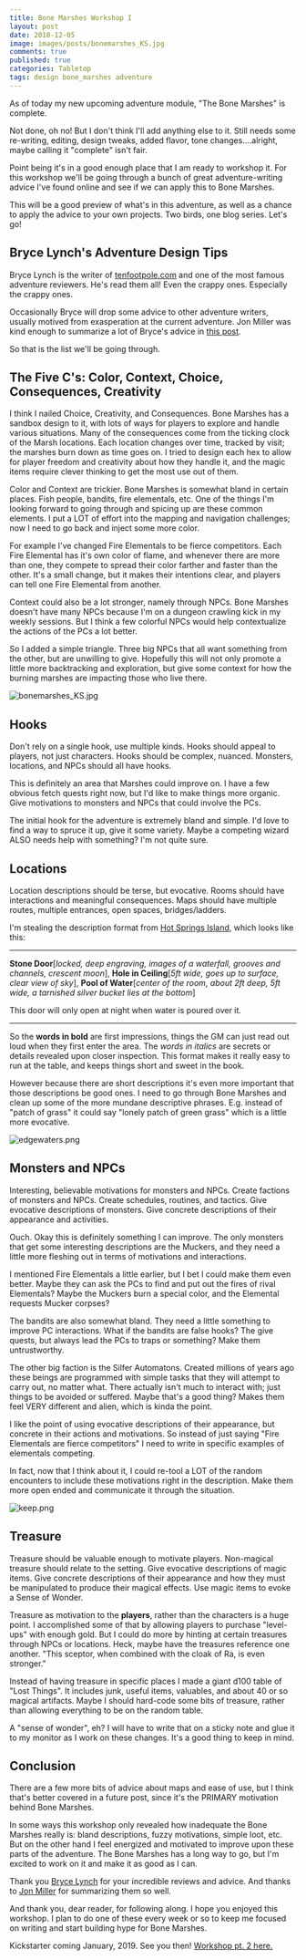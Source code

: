 ```yaml
---
title: Bone Marshes Workshop I
layout: post
date: 2018-12-05
image: images/posts/bonemarshes_KS.jpg
comments: true
published: true
categories: Tabletop
tags: design bone_marshes adventure 
---
```


As of today my new upcoming adventure module, "The Bone Marshes" is complete. 

Not done, oh no! But I don't think I'll add anything else to it. Still needs some re-writing, editing, design tweaks, added flavor, tone changes....alright, maybe calling it "complete" isn't fair.

Point being it's in a good enough place that I am ready to workshop it. For this workshop we'll be going through a bunch of great adventure-writing advice I've found online and see if we can apply this to Bone Marshes.

This will be a good preview of what's in this adventure, as well as a chance to apply the advice to your own projects. Two birds, one blog series. Let's go!

## Bryce Lynch's Adventure Design Tips

Bryce Lynch is the writer of [tenfootpole.com](http://tenfootpole.org) and one of the most famous adventure reviewers. He's read them all! Even the crappy ones. Especially the crappy ones.

Occasionally Bryce will drop some advice to other adventure writers, usually motived from exasperation at the current adventure. Jon Miller was kind enough to summarize a lot of Bryce's advice in [this post](https://into-the-dark-rpg.blogspot.com/2016/07/bryce-lynchs-adventure-design-tips.html).

So that is the list we'll be going through. 

## The Five C's: Color, Context, Choice, Consequences, Creativity

I think I nailed Choice, Creativity, and Consequences. Bone Marshes has a sandbox design to it, with lots of ways for players to explore and handle various situations. Many of the consequences come from the ticking clock of the Marsh locations. Each location changes over time, tracked by visit; the marshes burn down as time goes on. I tried to design each hex to allow for player freedom and creativity about how they handle it, and the magic items require clever thinking to get the most use out of them.

Color and Context are trickier. Bone Marshes is somewhat bland in certain places. Fish people, bandits, fire elementals, etc. One of the things I'm looking forward to going through and spicing up are these common elements. I put a LOT of effort into the mapping and navigation challenges; now I need to go back and inject some more color. 

For example I've changed Fire Elementals to be fierce competitors. Each Fire Elemental has it's own color of flame, and whenever there are more than one, they compete to spread their color farther and faster than the other. It's a small change, but it makes their intentions clear, and players can tell one Fire Elemental from another.

Context could also be a lot stronger, namely through NPCs. Bone Marshes doesn't have many NPCs because I'm on a dungeon crawling kick in my weekly sessions. But I think a few colorful NPCs would help contextualize the actions of the PCs a lot better.

So I added a simple triangle. Three big NPCs that all want something from the other, but are unwilling to give. Hopefully this will not only promote a little more backtracking and exploration, but give some context for how the burning marshes are impacting those who live there.

![bonemarshes_KS.jpg](/images/posts/bonemarshes_KS.jpg)

## Hooks 

Don't rely on a single hook, use multiple kinds. Hooks should appeal to players, not just characters. Hooks should be complex, nuanced. Monsters, locations, and NPCs should all have hooks.

This is definitely an area that Marshes could improve on. I have a few obvious fetch quests right now, but I'd like to make things more organic. Give motivations to monsters and NPCs that could involve the PCs. 

The initial hook for the adventure is extremely bland and simple. I'd love to find a way to spruce it up, give it some variety. Maybe a competing wizard ALSO needs help with something? I'm not quite sure. 

## Locations 

Location descriptions should be terse, but evocative. Rooms should have interactions and meaningful consequences. Maps should have multiple routes, multiple entrances, open spaces, bridges/ladders.

I'm stealing the description format from [Hot Springs Island](/david/2017/10/HotSpringsIsland), which looks like this:

<hr>

**Stone Door**[*locked, deep engraving, images of a waterfall, grooves and channels, crescent moon*], **Hole in Ceiling**[*5ft wide, goes up to surface, clear view of sky*], **Pool of Water**[*center of the room, about 2ft deep, 5ft wide, a tarnished silver bucket lies at the bottom*]

This door will only open at night when water is poured over it.

<hr>

So the **words in bold** are first impressions, things the GM can just read out loud when they first enter the area. The *words in italics* are secrets or details revealed upon closer inspection. This format makes it really easy to run at the table, and keeps things short and sweet in the book.

However because there are short descriptions it's even more important that those descriptions be good ones. I need to go through Bone Marshes and clean up some of the more mundane descriptive phrases. E.g. instead of "patch of grass" it could say "lonely patch of green grass" which is a little more evocative. 

![edgewaters.png](/images/posts/edgewaters.png)

## Monsters and NPCs

Interesting, believable motivations for monsters and NPCs. Create factions of monsters and NPCs. Create schedules, routines, and tactics. Give evocative descriptions of monsters. Give concrete descriptions of their appearance and activities.

Ouch. Okay this is definitely something I can improve. The only monsters that get some interesting descriptions are the Muckers, and they need a little more fleshing out in terms of motivations and interactions.

I mentioned Fire Elementals a little earlier, but I bet I could make them even better. Maybe they can ask the PCs to find and put out the fires of rival Elementals? Maybe the Muckers burn a special color, and the Elemental requests Mucker corpses?

The bandits are also somewhat bland. They need a little something to improve PC interactions. What if the bandits are false hooks? The give quests, but always lead the PCs to traps or something? Make them untrustworthy.

The other big faction is the Silfer Automatons. Created millions of years ago these beings are programmed with simple tasks that they will attempt to carry out, no matter what. There actually isn't much to interact with; just things to be avoided or suffered. Maybe that's a good thing? Makes them feel VERY different and alien, which is kinda the point. 

I like the point of using evocative descriptions of their appearance, but concrete in their actions and motivations. So instead of just saying "Fire Elementals are fierce competitors" I need to write in specific examples of elementals competing. 

In fact, now that I think about it, I could re-tool a LOT of the random encounters to include these motivations right in the description. Make them more open ended and communicate it through the situation. 

![keep.png](/images/posts/keep.png)

## Treasure

Treasure should be valuable enough to motivate players. Non-magical treasure should relate to the setting. Give evocative descriptions of magic items. Give concrete descriptions of their appearance and how they must be manipulated to produce their magical effects. Use magic items to evoke a Sense of Wonder.

Treasure as motivation to the **players**, rather than the characters is a huge point. I accomplished some of that by allowing players to purchase "level-ups" with enough gold. But I could do more by hinting at certain treasures through NPCs or locations. Heck, maybe have the treasures reference one another. "This sceptor, when combined with the cloak of Ra, is even stronger." 

Instead of having treasure in specific places I made a giant d100 table of "Lost Things". It includes junk, useful items, valuables, and about 40 or so magical artifacts. Maybe I should hard-code some bits of treasure, rather than allowing everything to be on the random table.

A "sense of wonder", eh? I will have to write that on a sticky note and glue it to my monitor as I work on these changes. It's a good thing to keep in mind.

## Conclusion

There are a few more bits of advice about maps and ease of use, but I think that's better covered in a future post, since it's the PRIMARY motivation behind Bone Marshes. 

In some ways this workshop only revealed how inadequate the Bone Marshes really is: bland descriptions, fuzzy motivations, simple loot, etc. But on the other hand I feel energized and motivated to improve upon these parts of the adventure. The Bone Marshes has a long way to go, but I'm excited to work on it and make it as good as I can.

Thank you [Bryce Lynch](http://tenfootpole.org) for your incredible reviews and advice. And thanks to [Jon Miller](https://into-the-dark-rpg.blogspot.com/) for summarizing them so well. 

And thank you, dear reader, for following along. I hope you enjoyed this workshop. I plan to do one of these every week or so to keep me focused on writing and start building hype for Bone Marshes. 

Kickstarter coming January, 2019. See you then! [Workshop pt. 2 here.](/david/2018/12/BoneMarshesWorkshop2)

